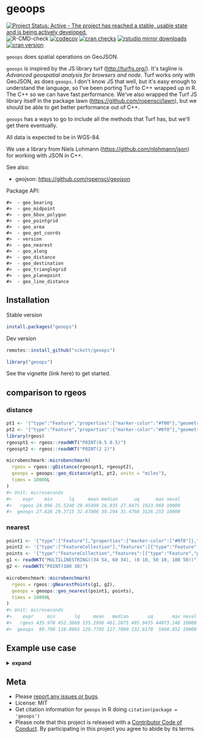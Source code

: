 geoops
======



[![Project Status: Active - The project has reached a stable, usable state and is being actively developed.](https://www.repostatus.org/badges/latest/active.svg)](https://www.repostatus.org/#active)
![R-CMD-check](https://github.com/sckott/geoops/workflows/R-CMD-check/badge.svg)
[![codecov](https://codecov.io/gh/sckott/geoops/branch/master/graph/badge.svg)](https://codecov.io/gh/sckott/geoops)
[![cran checks](https://cranchecks.info/badges/worst/geoops)](https://cranchecks.info/pkgs/geoops)
[![rstudio mirror downloads](https://cranlogs.r-pkg.org/badges/geoops)](https://github.com/metacran/cranlogs.app)
[![cran version](https://www.r-pkg.org/badges/version/geoops)](https://cran.r-project.org/package=geoops)

`geoops` does spatial operations on GeoJSON.

`geoops` is inspired by the JS library turf (http://turfjs.org/). It's
tagline is _Advanced geospatial analysis for browsers and node_.
Turf works only with GeoJSON, as does `geoops`. I don't know JS that well,
but it's easy enough to understand the language, so I've been porting
Turf to C++ wrapped up in R. The C++ so we can have fast performance. We've
also wrapped the Turf JS library itself in the package
lawn (https://github.com/ropensci/lawn), but we should be able to get better
performance out of C++.

`geoops` has a ways to go to include all the methods that Turf has, but
we'll get there eventually.

All data is expected to be in WGS-84.

We use a library from Niels Lohmann (https://github.com/nlohmann/json)
for working with JSON in C++.

See also:

* geojson: https://github.com/ropensci/geojson

Package API:


```
#>  - geo_bearing
#>  - geo_midpoint
#>  - geo_bbox_polygon
#>  - geo_pointgrid
#>  - geo_area
#>  - geo_get_coords
#>  - version
#>  - geo_nearest
#>  - geo_along
#>  - geo_distance
#>  - geo_destination
#>  - geo_trianglegrid
#>  - geo_planepoint
#>  - geo_line_distance
```


## Installation

Stable version


```r
install.packages("geoops")
```

Dev version


```r
remotes::install_github("sckott/geoops")
```


```r
library("geoops")
```

See the vignette (link here) to get started.


## comparison to rgeos

### distance


```r
pt1 <- '{"type":"Feature","properties":{"marker-color":"#f00"},"geometry":{"type":"Point","coordinates":[-75.343,39.984]}}'
pt2 <- '{"type":"Feature","properties":{"marker-color":"#0f0"},"geometry":{"type":"Point","coordinates":[-75.534,39.123]}}'
library(rgeos)
rgeospt1 <- rgeos::readWKT("POINT(0.5 0.5)")
rgeospt2 <- rgeos::readWKT("POINT(2 2)")
```


```r
microbenchmark::microbenchmark(
  rgeos = rgeos::gDistance(rgeospt1, rgeospt2),
  geoops = geoops::geo_distance(pt1, pt2, units = "miles"),
  times = 10000L
)
#> Unit: microseconds
#>    expr    min      lq     mean median      uq      max neval
#>   rgeos 24.096 25.5240 29.45499 26.835 27.8475 1923.960 10000
#>  geoops 27.826 29.3715 32.47806 30.294 31.4760 3126.253 10000
```

### nearest


```r
point1 <- '{"type":["Feature"],"properties":{"marker-color":["#0f0"]},"geometry":{"type":["Point"],"coordinates":[28.9658,41.0101]}}'
point2 <- '{"type":["FeatureCollection"],"features":[{"type":"Feature","properties":{},"geometry":{"type":"Point","coordinates":[28.9739,41.0111]}},{"type":"Feature","properties":{},"geometry":{"type":"Point","coordinates":[28.9485,41.0242]}},{"type":"Feature","properties":{},"geometry":{"type":"Point","coordinates":[28.9387,41.0133]}}]}'
points <- '{"type":"FeatureCollection","features":[{"type":"Feature","properties":{},"geometry":{"type":"Point","coordinates":[28.9739,41.0111]}},{"type":"Feature","properties":{},"geometry":{"type":"Point","coordinates":[28.9485,41.0242]}},{"type":"Feature","properties":{},"geometry":{"type":"Point","coordinates":[28.9387,41.0133]}}]}'
g1 <- readWKT("MULTILINESTRING((34 54, 60 34), (0 10, 50 10, 100 50))")
g2 <- readWKT("POINT(100 30)")
```


```r
microbenchmark::microbenchmark(
  rgeos = rgeos::gNearestPoints(g1, g2),
  geoops = geoops::geo_nearest(point1, points),
  times = 10000L
)
#> Unit: microseconds
#>    expr     min       lq     mean   median       uq       max neval
#>   rgeos 435.978 452.3660 535.2996 461.2875 495.9435 44073.248 10000
#>  geoops  99.798 110.8965 129.7795 127.7090 132.6170  5960.852 10000
```

## Example use case

<details> <summary><strong>expand</strong></summary>

Get some GeoJSON data, a FeatureCollection of Polygons


```r
file <- system.file("examples/zillow_or.geojson", package = "geoops")
x <- paste0(readLines(file), collapse = "")
```

Break each polygon into separate JSON string


```r
library("jqr")
polys <- unclass(jq(x, ".features[]"))
```

Using `geo_area`, calculate the area of the polygon


```r
areas <- vapply(polys, geo_area, 1, USE.NAMES = FALSE)
```

Visualize area of the polygons as a histogram


```r
hist(areas, main = "")
```

![plot of chunk unnamed-chunk-13](man/figures/unnamed-chunk-13-1.png)

Visualize some of the polygons, all of them


```r
library(leaflet)
leaflet() %>%
  addProviderTiles(provider = "OpenStreetMap.Mapnik") %>%
  addGeoJSON(geojson = x) %>%
  setView(lng = -123, lat = 45, zoom = 7)
```

![plot of chunk unnamed-chunk-14](man/figures/unnamed-chunk-14-1.png)

Just one of them


```r
leaflet() %>%
  addProviderTiles(provider = "OpenStreetMap.Mapnik") %>%
  addGeoJSON(geojson = polys[1]) %>%
  setView(lng = -122.7, lat = 45.48, zoom = 13)
```

![plot of chunk unnamed-chunk-15](man/figures/unnamed-chunk-15-1.png)
</details>




## Meta

* Please [report any issues or bugs](https://github.com/sckott/geoops/issues).
* License: MIT
* Get citation information for `geoops` in R doing `citation(package = 'geoops')`
* Please note that this project is released with a [Contributor Code of Conduct][coc].
By participating in this project you agree to abide by its terms.

[coc]: https://github.com/sckott/geoops/blob/master/CODE_OF_CONDUCT.md
